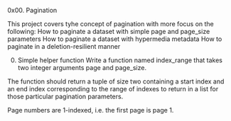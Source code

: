 0x00. Pagination

This project covers tyhe concept  of pagination with more focus on the following:
How to paginate a dataset with simple page and page_size parameters
How to paginate a dataset with hypermedia metadata
How to paginate in a deletion-resilient manner


0. Simple helper function
Write a function named index_range that takes two integer arguments page and page_size.

The function should return a tuple of size two containing a start index and an end index corresponding to the range of indexes to return in a list for those particular pagination parameters.

Page numbers are 1-indexed, i.e. the first page is page 1.



